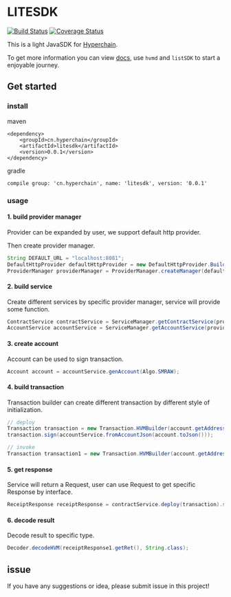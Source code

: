 # LITESDK

[![Build Status](https://travis-ci.org/hyperchain/javasdk.svg?branch=master)](https://travis-ci.org/hyperchain/javasdk)
[![Coverage Status](https://coveralls.io/repos/github/hyperchain/javasdk/badge.svg?branch=master)](https://coveralls.io/github/hyperchain/javasdk?branch=master)

This is a light JavaSDK for [Hyperchain](http://www.hyperchain.cn).

To get more information you can view [docs](http://docs.hyperchain.cn), use `hvmd` and `listSDK` to start a enjoyable journey.

## Get started

### install

maven

```
<dependency>
    <groupId>cn.hyperchain</groupId>
    <artifactId>litesdk</artifactId>
    <version>0.0.1</version>
</dependency>
```

gradle

```
compile group: 'cn.hyperchain', name: 'litesdk', version: '0.0.1'
```

### usage

#### 1. build provider manager

Provider can be expanded by user, we support default http provider.

Then create provider manager.

```java
String DEFAULT_URL = "localhost:8081";
DefaultHttpProvider defaultHttpProvider = new DefaultHttpProvider.Builder().setUrl(DEFAULT_URL).build();
ProviderManager providerManager = ProviderManager.createManager(defaultHttpProvider);
```

#### 2. build service

Create different services by specific provider manager, service will provide some function.

```java
ContractService contractService = ServiceManager.getContractService(providerManager);
AccountService accountService = ServiceManager.getAccountService(providerManager);
```

#### 3. create account

Account can be used to sign transaction.

```java
Account account = accountService.genAccount(Algo.SMRAW);
```

#### 4. build transaction

Transaction builder can create different transaction by different style of initialization.

```java
// deploy
Transaction transaction = new Transaction.HVMBuilder(account.getAddress()).deploy("hvm-jar/hvmbasic-1.0.0-student.jar").build();
transaction.sign(accountService.fromAccountJson(account.toJson()));

// invoke
Transaction transaction1 = new Transaction.HVMBuilder(account.getAddress()).invoke(receiptResponse.getContractAddress(), new StudentInvoke()).build();
```

#### 5. get response

Service will return a Request, user can use Request to get specific Response by interface.

```java
ReceiptResponse receiptResponse = contractService.deploy(transaction).send().polling();
```

#### 6. decode result

Decode result to specific type.

```java
Decoder.decodeHVM(receiptResponse1.getRet(), String.class);
```

## issue

If you have any suggestions or idea, please submit issue in this project!